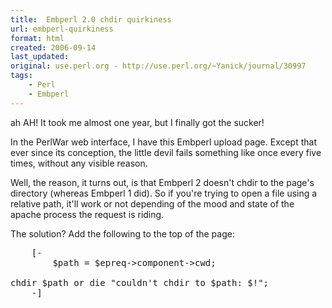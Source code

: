 ```yaml
---
title:  Embperl 2.0 chdir quirkiness
url: embperl-quirkiness
format: html
created: 2006-09-14
last_updated:
original: use.perl.org - http://use.perl.org/~Yanick/journal/30997
tags:
    - Perl
    - Embperl
---
```

<p>ah AH! It took me almost one year, but I finally got the sucker!</p><p>In the PerlWar web interface, I have this Embperl upload page. Except that ever since its conception, the little devil fails something like once every five times, without any visible reason.</p><p>Well, the reason, it turns out, is that Embperl 2 doesn't chdir to the page's directory (whereas Embperl 1 did). So if you're trying to open a file using a relative path, it'll work or not depending of the mood and state of the apache process the request is riding.</p><p>The solution? Add the following to the top of the page:</p>
<pre>    [-<br/>        $path = $epreq-&gt;component-&gt;cwd;<br/>
chdir $path or die "couldn't chdir to $path: $!";<br/>    -]</pre>

